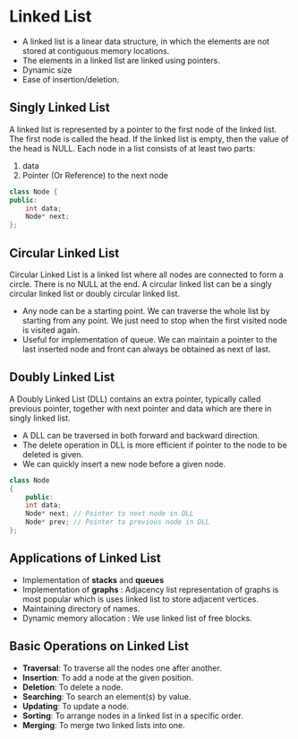 # Linked List

- A linked list is a linear data structure, in which the elements are not stored at contiguous memory locations.
- The elements in a linked list are linked using pointers.
- Dynamic size
- Ease of insertion/deletion.

## Singly Linked List

A linked list is represented by a pointer to the first node of the linked list. The first node is called the head. If the linked list is empty, then the value of the head is NULL.
Each node in a list consists of at least two parts:

1. data
2. Pointer (Or Reference) to the next node

```cpp
class Node {
public:
    int data;
    Node* next;
};
```

## Circular Linked List

Circular Linked List is a linked list where all nodes are connected to form a circle. There is no NULL at the end. A circular linked list can be a singly circular linked list or doubly circular linked list.

- Any node can be a starting point. We can traverse the whole list by starting from any point. We just need to stop when the first visited node is visited again.
- Useful for implementation of queue. We can maintain a pointer to the last inserted node and front can always be obtained as next of last.

## Doubly Linked List

A Doubly Linked List (DLL) contains an extra pointer, typically called previous pointer, together with next pointer and data which are there in singly linked list.

- A DLL can be traversed in both forward and backward direction.
- The delete operation in DLL is more efficient if pointer to the node to be deleted is given.
- We can quickly insert a new node before a given node.

```cpp
class Node
{
    public:
    int data;
    Node* next; // Pointer to next node in DLL
    Node* prev; // Pointer to previous node in DLL
};
```

## Applications of Linked List

- Implementation of **stacks** and **queues**
- Implementation of **graphs** : Adjacency list representation of graphs is most popular which is uses linked list to store adjacent vertices.
- Maintaining directory of names.
- Dynamic memory allocation : We use linked list of free blocks.

## Basic Operations on Linked List

- **Traversal**: To traverse all the nodes one after another.
- **Insertion**: To add a node at the given position.
- **Deletion**: To delete a node.
- **Searching**: To search an element(s) by value.
- **Updating**: To update a node.
- **Sorting**: To arrange nodes in a linked list in a specific order.
- **Merging**: To merge two linked lists into one.
